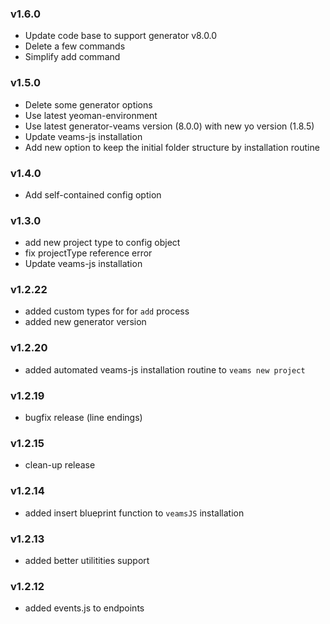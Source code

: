 ### v1.6.0
- Update code base to support generator v8.0.0
- Delete a few commands
- Simplify add command

### v1.5.0
- Delete some generator options
- Use latest yeoman-environment 
- Use latest generator-veams version (8.0.0) with new yo version (1.8.5)
- Update veams-js installation
- Add new option to keep the initial folder structure by installation routine

### v1.4.0
- Add self-contained config option

### v1.3.0
- add new project type to config object
- fix projectType reference error
- Update veams-js installation

### v1.2.22
- added custom types for for `add` process
- added new generator version

### v1.2.20
- added automated veams-js installation routine to `veams new project`

### v1.2.19
- bugfix release (line endings)

### v1.2.15
- clean-up release

### v1.2.14
- added insert blueprint function to `veamsJS` installation

### v1.2.13
- added better utilitities support

### v1.2.12
- added events.js to endpoints